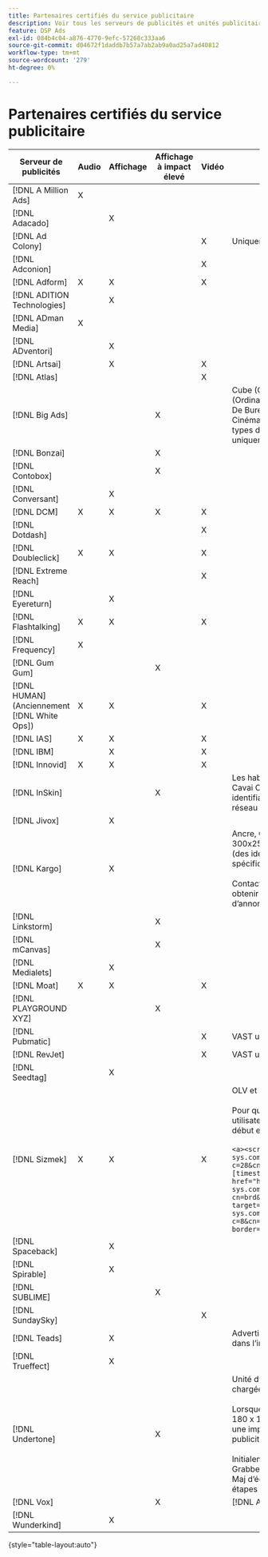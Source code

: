 ```yaml
---
title: Partenaires certifiés du service publicitaire
description: Voir tous les serveurs de publicités et unités publicitaires certifiés.
feature: DSP Ads
exl-id: 084b4c04-a876-4770-9efc-57268c333aa6
source-git-commit: d04672f1daddb7b57a7ab2ab9a0ad25a7ad40812
workflow-type: tm+mt
source-wordcount: '279'
ht-degree: 0%

---
```


# Partenaires certifiés du service publicitaire

| Serveur de publicités | Audio | Affichage | Affichage à impact élevé | Vidéo | Exigences spéciales et notes |
| --- | --- | --- | --- | --- | --- |
| [!DNL A Million Ads] | X |  |  |  |  |
| [!DNL Adacado] |  | X |  |  |  |
| [!DNL Ad Colony] |  |  |  | X | Uniquement VAST mobile |
| [!DNL Adconion] |  |  |  | X |  |
| [!DNL Adform] | X | X |  | X |  |
| [!DNL ADITION Technologies] |  | X |  |  |  |
| [!DNL ADman Media] | X |  |  |  |  |
| [!DNL ADventori] |  | X |  |  |  |
| [!DNL Artsai] |  | X |  | X |  |
| [!DNL Atlas] |  |  |  | X |  |
| [!DNL Big Ads] |  |  | X |  | Cube (Ordinateur De Bureau), Cube (Mobile), Cartes (Ordinateur De Bureau), Grand Révélement (Ordinateur De Bureau), Cine-Cube (Ordinateur De Bureau), Cinéma (Ordinateur De Bureau). Configurez tous ces types d’annonces dans DSP sur 300 x 250. Certifié uniquement via [!DNL Magnite DV+]. |
| [!DNL Bonzai] |  |  | X |  |  |
| [!DNL Contobox] |  |  | X |  |  |
| [!DNL Conversant] |  | X |  |  |  |
| [!DNL DCM] | X | X | X | X |  |
| [!DNL Dotdash] |  |  |  | X |  |
| [!DNL Doubleclick] | X | X |  | X |  |
| [!DNL Extreme Reach] |  |  |  | X |  |
| [!DNL Eyereturn] |  | X |  |  |  |
| [!DNL Flashtalking] | X | X |  | X |  |
| [!DNL Frequency] | X |  |  |  |  |
| [!DNL Gum Gum] |  |  | X |  |  |
| [!DNL HUMAN] (Anciennement [!DNL White Ops]) | X | X |  | X |  |
| [!DNL IAS] | X | X |  | X |  |
| [!DNL IBM] |  | X |  | X |  |
| [!DNL Innovid] | X | X |  | X |  |
| [!DNL InSkin] |  |  | X |  | Les habillages à fort impact (y compris la publicité Cavai Conversational) doivent être servis à partir d’un identifiant de transaction d’affichage 180x150 sur le réseau d’inventaire Inzone. |
| [!DNL Jivox] |  | X |  |  |  |
| [!DNL Kargo] |  | X |  |  | Ancre, OC, pointer, ventilation et sidekick 320x50 ; 300x250 Outstream ; Affichage de bureau standard (des identifiants de module externe de publicité spécifiques ne sont pas requis).</br></br>Contactez votre [!DNL Adobe] équipe du compte pour obtenir de l’aide sur la configuration des unités d’annonce. |
| [!DNL Linkstorm] |  |  | X |  |  |
| [!DNL mCanvas] |  |  | X |  |  |
| [!DNL Medialets] |  | X |  |  |  |
| [!DNL Moat] | X | X |  | X |  |
| [!DNL PLAYGROUND XYZ] |  |  | X |  |  |
| [!DNL Pubmatic] |  |  |  | X | VAST uniquement |
| [!DNL RevJet] |  |  |  | X | VAST uniquement |
| [!DNL Seedtag] |  | X |  |  |  |
| [!DNL Sizmek] | X | X |  | X | OLV et CTV</br></br>Pour que les balises s’affichent dans l’interface utilisateur, enveloppez la balise avec `<a>` balises (au début et à la fin). Voir l’exemple de balise ci-dessous :</br></br>```<a><script src="https://bs.serving-sys.com/Serving/adServer.bs?c=28&cn=display&pli=1074570064&w=900&h=550&ord=[timestamp]&ifrm=-1&z=0"></script> <noscript> <a href="https://bs.serving-sys.com/Serving/adServer.bs?cn=brd&pli=1074570064&Page=&Pos=-602368150" target="_blank"> <img src="https://bs.serving-sys.com/Serving/adServer.bs?c=8&cn=display&pli=1074570064&Page=&Pos=-602368150" border=0 width=900 height=550></a> </noscript><a>``` |
| [!DNL Spaceback] |  | X |  |  |  |
| [!DNL Spirable] |  | X |  |  |  |
| [!DNL SUBLIME] |  |  | X |  |  |
| [!DNL SundaySky] |  |  |  | X |  |
| [!DNL Teads] |  | X |  |  | Advertising Cloud DSP ne prend pas en charge VPAID dans l’inventaire en amont. |
| [!DNL Trueffect] |  | X |  |  |  |
| [!DNL Undertone] |  |  | X |  | Unité d’annonce de saisie de page personnalisée chargée au format 180x150 dans DSP</br></br>Lorsque la bourse d’index transmet une enchère de 180 x 150 et DSP des offres sur l’enchère et diffuse une impression, le créatif se développe en une publicité display pleine page.</br></br>Initialement certifié pour les unités publicitaires Grabber (Grabber) de page, Adhésion extensible et Maj d’écran. Cette opération doit être certifiée, avec les étapes indiquées pour les processus. |
| [!DNL Vox] |  |  | X |  | [!DNL Athena] unités publicitaires |
| [!DNL Wunderkind] |  | X |  |  |  |

{style=&quot;table-layout:auto&quot;}
